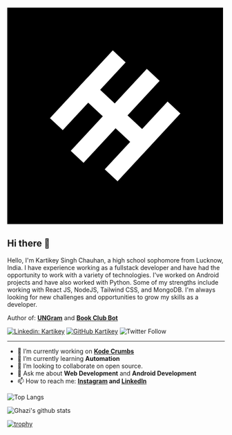 ![Banner Image](https://github.com/cskartikey/cskartikey/blob/main/LOIC.png)

## Hi there 👋

Hello, I'm Kartikey Singh Chauhan, a high school sophomore from Lucknow, India. I have experience working as a fullstack developer and have had the opportunity to work with a variety of technologies. I've worked on Android projects and have also worked with Python. Some of my strengths include working with React JS, NodeJS, Tailwind CSS, and MongoDB. I'm always looking for new challenges and opportunities to grow my skills as a developer.

Author of: **[UNGram](https://github.com/cskartikey/ungram)** and **[Book Club Bot]()**

[![Linkedin: Kartikey](https://img.shields.io/badge/-Kartikey-blue?style=flat-square&logo=Linkedin&logoColor=white&link=https://www.linkedin.com/in/kartikey-chauhan-894a87271/)](https://www.linkedin.com/in/kartikey-chauhan-894a87271/)
[![GitHub Kartikey](https://img.shields.io/github/followers/cskartikey?label=follow&style=social)](https://github.com/cskartikey)
![Twitter Follow](https://img.shields.io/twitter/follow/cskartikey?style=social)

---

- 🔭 I’m currently working on **[Kode Crumbs](https://kodec.tech/)**
- 🌱 I’m currently learning **Automation**
- 👯 I’m looking to collaborate on open source.
- 💬 Ask me about **Web Development** and **Android Development**
- 📫 How to reach me:
  **[Instagram](https://instagram.com/cskartikey) and [LinkedIn](https://www.linkedin.com/in/kartikey-chauhan-894a87271/)**

![Top Langs](https://github-readme-stats.vercel.app/api/top-langs/?username=cskartikey&layout=compact&theme=dark&hide_border=true)

![Ghazi's github stats](https://github-readme-stats.vercel.app/api?username=cskartikey&show_icons=true&hide_border=true&theme=dark)

[![trophy](https://github-profile-trophy.vercel.app/?username=cskartikey)](https://github.com/cskartikey/github-profile-trophy)
